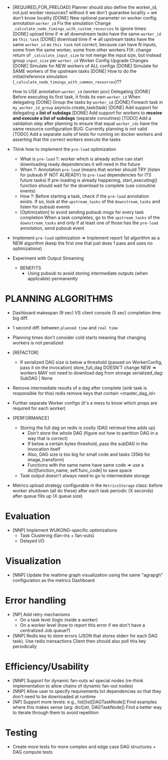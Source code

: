 - [REQUIRED_FOR_PRELOAD] Planner should also define the worker_id, not just worker resources? without it we don't guarantee locality + we don't know locality
    [DONE] New optional parameter on worker config. annotation `worker_id`
    Fix the simulation
        Change `_calculate_node_timings_with_custom_resources` to ignore times:
            [DONE] upload time if   => all downstream tasks have the same `worker_id` as `this task`
            [DONE] download time if => all upstream tasks have the same `worker_id` as `this task`
                not correct, because can have N inputs, some from the same worker, some from other workers
                    FIX: change return of `_calculate_input_size` to not merge the input size, but instead group `input_size` per `worker_id`
        Worker Config Upgrade Changes
            [DONE] Simulate for NEW workers of ALL configs
            [DONE] Simulate for SAME workers of the upstream tasks
        [DONE] How to do the initial/reference simulation (`_calculate_node_timings_with_common_resources`)??

    How to USE annotation `worker_id` (worker pov)
        Delegating
            [DONE] Before executing its first task, it finds its own `worker_id`
            When delegating
                [DONE] Group the tasks by `worker_id`
                [DONE] Foreach task in `my_worker_id_group` asyncio.create_task(task)
                [DONE] Add support for delegating a **list of subdags**
                [DONE] Add support for workers to **receive and execute a list of subdags** (separate coroutines)
    [TODO] Add a validation step after planning to ensure that equal `worker_ids` have the same resource configuration
        BUG: Currently planning is not valid
    [TODO] Add a separate suite of tests for running on docker workers and asserting that the correct workers execute the tasks

- Think how to implement the `pre-load` optimization
    - What is `pre-load` ?: worker which is already active can start downloading ready dependencies it will need in the future
    - When ?: Annotation `pre-load` (means that worker should TRY (listen for pubsub IF NOT ALREADY) to `pre-load` dependencies for ITS future tasks)
        If pre-loading is already happening, start_executing() function should wait for the download to complete (use coroutine events)
    - How ?:
        Before starting a task, check if the `pre-load` annotation exists. If so, look at the `upstream_tasks` of the `downstream_tasks` and listen for pubsub events
    - [Optimization] to avoid sending pubsub msgs for every task completion
        When a task completes, go to the `upstream_tasks` of the `downstream_tasks` and only if at least one of those has the `pre-load` annotation, send pubsub event
    
- Implement `pre-load` optimization
    => Implement report 1st algorithm as a NEW algorithm (keep the first one that just does 1 pass and uses no optimizations)
- Experiment with Output Streaming
    - BENEFITS
        - Using pubsub to avoid storing intermediate outputs (when applicable) permanently
        
# PLANNING ALGORITHMS
- Dashboard makespan (9 sec) VS client console (5 sec) completion time big diff.
- 1 second diff. between `planned time` and `real time`
- Planning times don't consider cold starts meaning that changing workers is not penalized

- [REFACTOR]
    - If serialized DAG size is below a threshold (passed on WorkerConfig, pass it on the invocation)
        store_full_dag DOESN'T change
        NEW => workers MAY not need to download dag from storage
            serialized_dag: SubDAG | None

- Remove intermediate results of a dag after complete (sink task is responsible for this)
    redis remove keys that contain <master_dag_id>
- Further separate Worker configs (it's a mess to know which props are required for each worker)

- [PERFORMANCE] 
    - Storing the full dag on redis is costly (DAG retrieval time adds up)
        - Don't store the whole DAG (figure out how to partition DAG in a way that is correct)
        - If below a certain bytes threshold, pass the subDAG in the invocation itself
        - Also, DAG size is too big for small code and tasks (35kb for image_transform)
        - Functions with the same name have same code => use a dict[function_name, self.func_code] to save space
    - Task output doesn't always need to go to intermediate storage

- Metrics upload strategy configurable in the `MetricsStorage` class:
    before worker shutdown (all do these)
    after each task
    periodic (X seconds)
    after queue fills up (X queue size)

# Evaluation
- [NNP] Implement WUKONG-specific optimizations
    - Task Clustering (fan-ins + fan-outs)
    - Delayed I/O

# Visualization
- [NNP] Update the realtime graph visualization using the same "agrapgh" configuration as the metrics Dashboard

# Error handling
- [NP] Add retry mechanisms
    - On a task level (logic inside a worker)
    - On a worker level (how to report this error if we don't have a centralized Job queue?)
- [NNP] Redis key to store errors (JSON that stores stderr for each DAG task). Use redis transactions
    Client then should also poll this key periodically

# Efficiency/Usability
- [NNP] Support for dynamic fan-outs w/ special nodes (re-think implementation to allow chains of dynamic fan-out nodes)
- [NNP] Allow user to specify requirements.txt dependencies so that they don't need to be downloaded at runtime
- [NP] Support more levels: e.g., list[list[DAGTaskNode]]
    Find examples where this makes sense (arg: dict[str, DAGTaskNode])
    Find a better way to iterate through them to avoid repetition

# Testing
- Create more tests for more complex and edge case DAG structures + DAG compute tests
